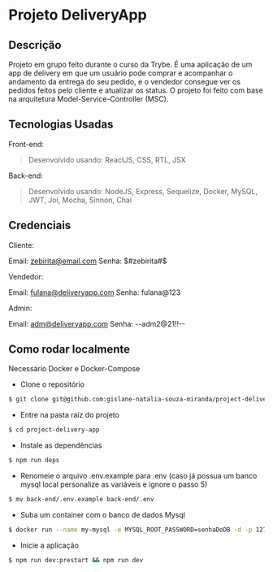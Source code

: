 
<!-- Olá, Tryber!
Esse é apenas um arquivo inicial para o README do seu projeto no qual você pode customizar e reutilizar todas as vezes que for executar o trybe-publisher.

Para deixá-lo com a sua cara, basta alterar o seguinte arquivo da sua máquina: ~/.student-repo-publisher/custom/_NEW_README.md

É essencial que você preencha esse documento por conta própria, ok?
Não deixe de usar nossas dicas de escrita de README de projetos, e deixe sua criatividade brilhar!
:warning: IMPORTANTE: você precisa deixar nítido:
- quais arquivos/pastas foram desenvolvidos por você; 
- quais arquivos/pastas foram desenvolvidos por outra pessoa estudante;
- quais arquivos/pastas foram desenvolvidos pela Trybe.
-->

# Projeto DeliveryApp

## Descrição

Projeto em grupo feito durante o curso da Trybe.
É uma aplicação de um app de delivery em que um usuário pode comprar e acompanhar o andamento da entrega do seu pedido, e o vendedor consegue ver os pedidos feitos pelo cliente e atualizar os status.
O projeto foi feito com base na arquitetura Model-Service-Controller (MSC). 


## Tecnologias Usadas

Front-end:
> Desenvolvido usando: ReactJS, CSS, RTL, JSX

Back-end:
> Desenvolvido usando: NodeJS, Express, Sequelize, Docker, MySQL, JWT, Joi, Mocha, Sinnon, Chai


## Credenciais

Cliente:

Email: zebirita@email.com Senha: $#zebirita#$

Vendedor:

Email: fulana@deliveryapp.com Senha: fulana@123

Admin:

Email: adm@deliveryapp.com Senha: --adm2@21!!--

## Como rodar localmente

Necessário Docker e Docker-Compose

* Clone o repositório

```bash
$ git clone git@github.com:gislane-natalia-souza-miranda/project-delivery-app.git
```

* Entre na pasta raíz do projeto

```bash
$ cd project-delivery-app
```

* Instale as dependências

```bash
$ npm run deps
```

* Renomeie o arquivo .env.example para .env (caso já possua um banco mysql local personalize as variáveis e ignore o passo 5)

```bash
$ mv back-end/.env.example back-end/.env
```


* Suba um container com o banco de dados Mysql

```bash
$ docker run --name my-mysql -e MYSQL_ROOT_PASSWORD=senhaDoDB -d -p 127.0.0.1:3306:3306 mysql
```

* Inicie a aplicação

```bash
$ npm run dev:prestart && npm run dev
```
